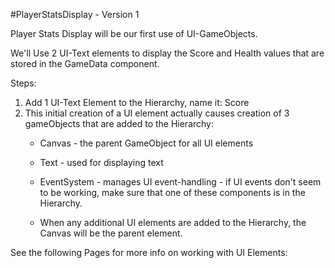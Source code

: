 #PlayerStatsDisplay - Version 1

Player Stats Display will be our first use of UI-GameObjects.  

We'll Use 2 UI-Text elements to display the Score and Health values that are stored in the GameData  component.

Steps: 
1.  Add 1 UI-Text Element to the Hierarchy, name it:  Score
2.  This initial creation of a UI element actually causes creation of 3 gameObjects that are added to the Hierarchy:
    - Canvas - the parent GameObject for all UI elements
    - Text - used for displaying text 
    - EventSystem - manages UI event-handling - if UI events don't seem to be working, make sure that one of these components is in the Hierarchy.
    
    - When any additional UI elements are added to the Hierarchy, the Canvas will be the parent element.  
    
See the following Pages for more info on working with UI Elements: 
    
    
